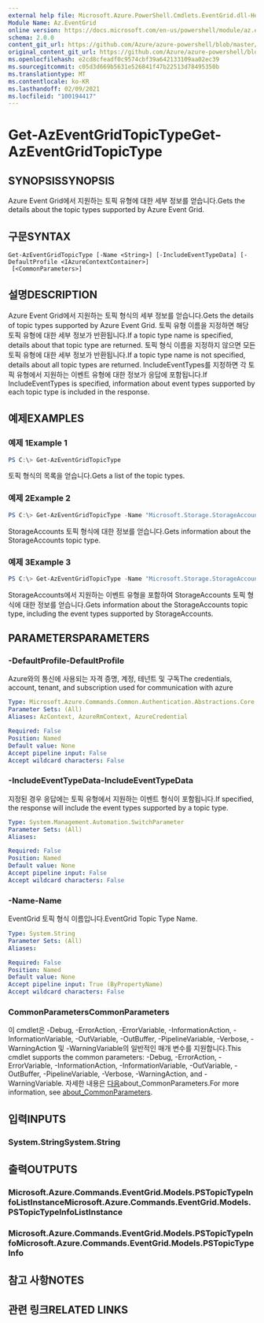 ```yaml
---
external help file: Microsoft.Azure.PowerShell.Cmdlets.EventGrid.dll-Help.xml
Module Name: Az.EventGrid
online version: https://docs.microsoft.com/en-us/powershell/module/az.eventgrid/get-azeventgridtopictype
schema: 2.0.0
content_git_url: https://github.com/Azure/azure-powershell/blob/master/src/EventGrid/EventGrid/help/Get-AzEventGridTopicType.md
original_content_git_url: https://github.com/Azure/azure-powershell/blob/master/src/EventGrid/EventGrid/help/Get-AzEventGridTopicType.md
ms.openlocfilehash: e2cd8cfeadf0c9574cbf39a642133109aa02ec39
ms.sourcegitcommit: c05d3d669b5631e526841f47b22513d78495350b
ms.translationtype: MT
ms.contentlocale: ko-KR
ms.lasthandoff: 02/09/2021
ms.locfileid: "100194417"
---
```

# <span data-ttu-id="83343-101">Get-AzEventGridTopicType</span><span class="sxs-lookup"><span data-stu-id="83343-101">Get-AzEventGridTopicType</span></span>

## <span data-ttu-id="83343-102">SYNOPSIS</span><span class="sxs-lookup"><span data-stu-id="83343-102">SYNOPSIS</span></span>
<span data-ttu-id="83343-103">Azure Event Grid에서 지원하는 토픽 유형에 대한 세부 정보를 얻습니다.</span><span class="sxs-lookup"><span data-stu-id="83343-103">Gets the details about the topic types supported by Azure Event Grid.</span></span>

## <span data-ttu-id="83343-104">구문</span><span class="sxs-lookup"><span data-stu-id="83343-104">SYNTAX</span></span>

```
Get-AzEventGridTopicType [-Name <String>] [-IncludeEventTypeData] [-DefaultProfile <IAzureContextContainer>]
 [<CommonParameters>]
```

## <span data-ttu-id="83343-105">설명</span><span class="sxs-lookup"><span data-stu-id="83343-105">DESCRIPTION</span></span>
<span data-ttu-id="83343-106">Azure Event Grid에서 지원하는 토픽 형식의 세부 정보를 얻습니다.</span><span class="sxs-lookup"><span data-stu-id="83343-106">Gets the details of topic types supported by Azure Event Grid.</span></span>
<span data-ttu-id="83343-107">토픽 유형 이름을 지정하면 해당 토픽 유형에 대한 세부 정보가 반환됩니다.</span><span class="sxs-lookup"><span data-stu-id="83343-107">If a topic type name is specified, details about that topic type are returned.</span></span>
<span data-ttu-id="83343-108">토픽 형식 이름을 지정하지 않으면 모든 토픽 유형에 대한 세부 정보가 반환됩니다.</span><span class="sxs-lookup"><span data-stu-id="83343-108">If a topic type name is not specified, details about all topic types are returned.</span></span>
<span data-ttu-id="83343-109">IncludeEventTypes를 지정하면 각 토픽 유형에서 지원하는 이벤트 유형에 대한 정보가 응답에 포함됩니다.</span><span class="sxs-lookup"><span data-stu-id="83343-109">If IncludeEventTypes is specified, information about event types supported by each topic type is included in the response.</span></span>

## <span data-ttu-id="83343-110">예제</span><span class="sxs-lookup"><span data-stu-id="83343-110">EXAMPLES</span></span>

### <span data-ttu-id="83343-111">예제 1</span><span class="sxs-lookup"><span data-stu-id="83343-111">Example 1</span></span>
```powershell
PS C:\> Get-AzEventGridTopicType
```

<span data-ttu-id="83343-112">토픽 형식의 목록을 얻습니다.</span><span class="sxs-lookup"><span data-stu-id="83343-112">Gets a list of the topic types.</span></span>

### <span data-ttu-id="83343-113">예제 2</span><span class="sxs-lookup"><span data-stu-id="83343-113">Example 2</span></span>
```powershell
PS C:\> Get-AzEventGridTopicType -Name "Microsoft.Storage.StorageAccounts"
```

<span data-ttu-id="83343-114">StorageAccounts 토픽 형식에 대한 정보를 얻습니다.</span><span class="sxs-lookup"><span data-stu-id="83343-114">Gets information about the StorageAccounts topic type.</span></span>

### <span data-ttu-id="83343-115">예제 3</span><span class="sxs-lookup"><span data-stu-id="83343-115">Example 3</span></span>
```powershell
PS C:\> Get-AzEventGridTopicType -Name "Microsoft.Storage.StorageAccounts" -IncludeEventTypeData
```

<span data-ttu-id="83343-116">StorageAccounts에서 지원하는 이벤트 유형을 포함하여 StorageAccounts 토픽 형식에 대한 정보를 얻습니다.</span><span class="sxs-lookup"><span data-stu-id="83343-116">Gets information about the StorageAccounts topic type, including the event types supported by StorageAccounts.</span></span>

## <span data-ttu-id="83343-117">PARAMETERS</span><span class="sxs-lookup"><span data-stu-id="83343-117">PARAMETERS</span></span>

### <span data-ttu-id="83343-118">-DefaultProfile</span><span class="sxs-lookup"><span data-stu-id="83343-118">-DefaultProfile</span></span>
<span data-ttu-id="83343-119">Azure와의 통신에 사용되는 자격 증명, 계정, 테넌트 및 구독</span><span class="sxs-lookup"><span data-stu-id="83343-119">The credentials, account, tenant, and subscription used for communication with azure</span></span>

```yaml
Type: Microsoft.Azure.Commands.Common.Authentication.Abstractions.Core.IAzureContextContainer
Parameter Sets: (All)
Aliases: AzContext, AzureRmContext, AzureCredential

Required: False
Position: Named
Default value: None
Accept pipeline input: False
Accept wildcard characters: False
```

### <span data-ttu-id="83343-120">-IncludeEventTypeData</span><span class="sxs-lookup"><span data-stu-id="83343-120">-IncludeEventTypeData</span></span>
<span data-ttu-id="83343-121">지정된 경우 응답에는 토픽 유형에서 지원하는 이벤트 형식이 포함됩니다.</span><span class="sxs-lookup"><span data-stu-id="83343-121">If specified, the response will include the event types supported by a topic type.</span></span>

```yaml
Type: System.Management.Automation.SwitchParameter
Parameter Sets: (All)
Aliases:

Required: False
Position: Named
Default value: None
Accept pipeline input: False
Accept wildcard characters: False
```

### <span data-ttu-id="83343-122">-Name</span><span class="sxs-lookup"><span data-stu-id="83343-122">-Name</span></span>
<span data-ttu-id="83343-123">EventGrid 토픽 형식 이름입니다.</span><span class="sxs-lookup"><span data-stu-id="83343-123">EventGrid Topic Type Name.</span></span>

```yaml
Type: System.String
Parameter Sets: (All)
Aliases:

Required: False
Position: Named
Default value: None
Accept pipeline input: True (ByPropertyName)
Accept wildcard characters: False
```

### <span data-ttu-id="83343-124">CommonParameters</span><span class="sxs-lookup"><span data-stu-id="83343-124">CommonParameters</span></span>
<span data-ttu-id="83343-125">이 cmdlet은 -Debug, -ErrorAction, -ErrorVariable, -InformationAction, -InformationVariable, -OutVariable, -OutBuffer, -PipelineVariable, -Verbose, -WarningAction 및 -WarningVariable의 일반적인 매개 변수를 지원합니다.</span><span class="sxs-lookup"><span data-stu-id="83343-125">This cmdlet supports the common parameters: -Debug, -ErrorAction, -ErrorVariable, -InformationAction, -InformationVariable, -OutVariable, -OutBuffer, -PipelineVariable, -Verbose, -WarningAction, and -WarningVariable.</span></span> <span data-ttu-id="83343-126">자세한 내용은 [다음](http://go.microsoft.com/fwlink/?LinkID=113216)about_CommonParameters.</span><span class="sxs-lookup"><span data-stu-id="83343-126">For more information, see [about_CommonParameters](http://go.microsoft.com/fwlink/?LinkID=113216).</span></span>

## <span data-ttu-id="83343-127">입력</span><span class="sxs-lookup"><span data-stu-id="83343-127">INPUTS</span></span>

### <span data-ttu-id="83343-128">System.String</span><span class="sxs-lookup"><span data-stu-id="83343-128">System.String</span></span>

## <span data-ttu-id="83343-129">출력</span><span class="sxs-lookup"><span data-stu-id="83343-129">OUTPUTS</span></span>

### <span data-ttu-id="83343-130">Microsoft.Azure.Commands.EventGrid.Models.PSTopicTypeInfoListInstance</span><span class="sxs-lookup"><span data-stu-id="83343-130">Microsoft.Azure.Commands.EventGrid.Models.PSTopicTypeInfoListInstance</span></span>

### <span data-ttu-id="83343-131">Microsoft.Azure.Commands.EventGrid.Models.PSTopicTypeInfo</span><span class="sxs-lookup"><span data-stu-id="83343-131">Microsoft.Azure.Commands.EventGrid.Models.PSTopicTypeInfo</span></span>

## <span data-ttu-id="83343-132">참고 사항</span><span class="sxs-lookup"><span data-stu-id="83343-132">NOTES</span></span>

## <span data-ttu-id="83343-133">관련 링크</span><span class="sxs-lookup"><span data-stu-id="83343-133">RELATED LINKS</span></span>
